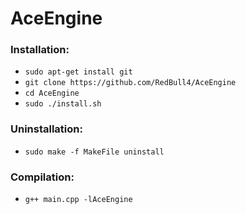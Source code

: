# AceEngine
### Installation:
* ``` sudo apt-get install git ```
* ``` git clone https://github.com/RedBull4/AceEngine ```
* ``` cd AceEngine ```
* ``` sudo ./install.sh ```
### Uninstallation:
* ``` sudo make -f MakeFile uninstall ```
### Compilation:
* ``` g++ main.cpp -lAceEngine ```
